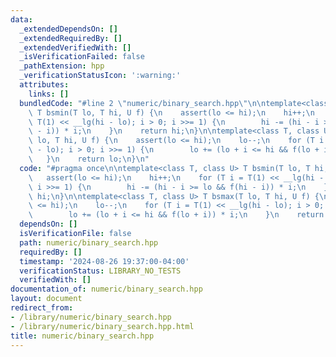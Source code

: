 ```yaml
---
data:
  _extendedDependsOn: []
  _extendedRequiredBy: []
  _extendedVerifiedWith: []
  _isVerificationFailed: false
  _pathExtension: hpp
  _verificationStatusIcon: ':warning:'
  attributes:
    links: []
  bundledCode: "#line 2 \"numeric/binary_search.hpp\"\n\ntemplate<class T, class U>\
    \ T bsmin(T lo, T hi, U f) {\n    assert(lo <= hi);\n    hi++;\n    for (T i =\
    \ T(1) << __lg(hi - lo); i > 0; i >>= 1) {\n        hi -= (hi - i >= lo && f(hi\
    \ - i)) * i;\n    }\n    return hi;\n}\n\ntemplate<class T, class U> T bsmax(T\
    \ lo, T hi, U f) {\n    assert(lo <= hi);\n    lo--;\n    for (T i = T(1) << __lg(hi\
    \ - lo); i > 0; i >>= 1) {\n        lo += (lo + i <= hi && f(lo + i)) * i;\n \
    \   }\n    return lo;\n}\n"
  code: "#pragma once\n\ntemplate<class T, class U> T bsmin(T lo, T hi, U f) {\n \
    \   assert(lo <= hi);\n    hi++;\n    for (T i = T(1) << __lg(hi - lo); i > 0;\
    \ i >>= 1) {\n        hi -= (hi - i >= lo && f(hi - i)) * i;\n    }\n    return\
    \ hi;\n}\n\ntemplate<class T, class U> T bsmax(T lo, T hi, U f) {\n    assert(lo\
    \ <= hi);\n    lo--;\n    for (T i = T(1) << __lg(hi - lo); i > 0; i >>= 1) {\n\
    \        lo += (lo + i <= hi && f(lo + i)) * i;\n    }\n    return lo;\n}\n"
  dependsOn: []
  isVerificationFile: false
  path: numeric/binary_search.hpp
  requiredBy: []
  timestamp: '2024-08-26 19:37:00-04:00'
  verificationStatus: LIBRARY_NO_TESTS
  verifiedWith: []
documentation_of: numeric/binary_search.hpp
layout: document
redirect_from:
- /library/numeric/binary_search.hpp
- /library/numeric/binary_search.hpp.html
title: numeric/binary_search.hpp
---
```

